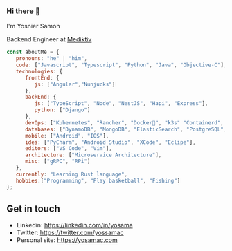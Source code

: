 ### Hi there 👋 
I'm Yosnier Samon 

Backend Engineer at [Mediktiv](https://www.mediktiv.com/welcome)


```javascript
const aboutMe = {
   pronouns: "he" | "him",
   code: ["Javascript", "Typescript", "Python", "Java", "Objective-C"],
   technologies: {
      frontEnd: {
         js: ["Angular","Nunjucks"]
      },
      backEnd: {
         js: ["TypeScript", "Node", "NestJS", "Hapi", "Express"],
         python: ["Django"]
      },
      devOps: ["Kubernetes", "Rancher", "Docker🐳", "k3s" "Containerd", "Nginx" "AWS", "S3", "Route53"],
      databases: ["DynamoDB", "MongoDB", "ElasticSearch", "PostgreSQL", "SQLite", "MySQL", "SQLServer"],
      mobile: ["Android", "IOS"],
      ides: ["PyCharm", "Android Studio", "XCode", "Eclipe"],
      editors: ["VS Code", "Vim"],
      architecture: ["Microservice Architecture"],
      misc: ["gRPC", "RPi"]
   },
   currently: "Learning Rust language",
   hobbies:["Programming", "Play basketball", "Fishing"]
};
```

## Get in touch
- Linkedin: https://linkedin.com/in/yosama
- Twitter: https://twitter.com/yossamac
- Personal site: https://yosamac.com


